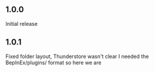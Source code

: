 ## 1.0.0
  
Initial release

## 1.0.1

Fixed folder layout, Thunderstore wasn't clear I needed the BepInEx/plugins/<my mod> format so here we are